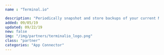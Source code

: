 ```yaml
---
name : "Terminal.io"

description: "Periodically snapshot and store backups of your current MongoDB instance"
added: 09/05/19
updated: 09/22/19
new: false
img: "/img/partners/terminalio_logo.png"
class: "partner"
categories: "App Connector"
---
```

